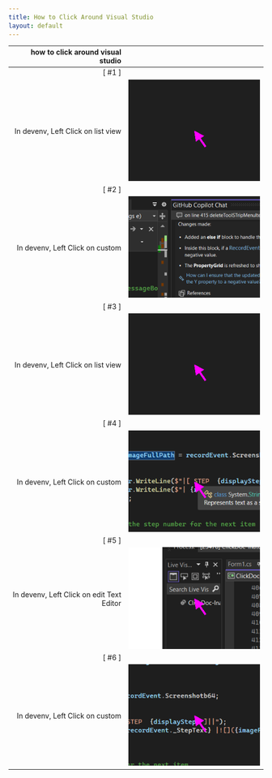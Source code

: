 ```yaml
---
title: How to Click Around Visual Studio
layout: default
---
```


| how to click around visual studio ||
|-:|-|
|[ #1 ]||
| In devenv, Left Click on  list view  |![](how_to_click_around_visual_studio-img/01-how_to_click_around_visual_studio.png)|
|[ #2 ]||
| In devenv, Left Click on  custom  |![](how_to_click_around_visual_studio-img/02-how_to_click_around_visual_studio.png)|
|[ #3 ]||
| In devenv, Left Click on  list view  |![](how_to_click_around_visual_studio-img/03-how_to_click_around_visual_studio.png)|
|[ #4 ]||
| In devenv, Left Click on  custom  |![](how_to_click_around_visual_studio-img/04-how_to_click_around_visual_studio.png)|
|[ #5 ]||
| In devenv, Left Click on  edit Text Editor |![](how_to_click_around_visual_studio-img/05-how_to_click_around_visual_studio.png)|
|[ #6 ]||
| In devenv, Left Click on  custom  |![](how_to_click_around_visual_studio-img/06-how_to_click_around_visual_studio.png)|
